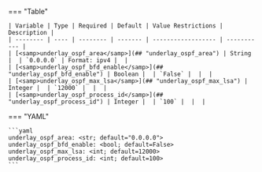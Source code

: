 <!--
  ~ Copyright (c) 2024 Arista Networks, Inc.
  ~ Use of this source code is governed by the Apache License 2.0
  ~ that can be found in the LICENSE file.
  -->
=== "Table"

    | Variable | Type | Required | Default | Value Restrictions | Description |
    | -------- | ---- | -------- | ------- | ------------------ | ----------- |
    | [<samp>underlay_ospf_area</samp>](## "underlay_ospf_area") | String |  | `0.0.0.0` | Format: ipv4 |  |
    | [<samp>underlay_ospf_bfd_enable</samp>](## "underlay_ospf_bfd_enable") | Boolean |  | `False` |  |  |
    | [<samp>underlay_ospf_max_lsa</samp>](## "underlay_ospf_max_lsa") | Integer |  | `12000` |  |  |
    | [<samp>underlay_ospf_process_id</samp>](## "underlay_ospf_process_id") | Integer |  | `100` |  |  |

=== "YAML"

    ```yaml
    underlay_ospf_area: <str; default="0.0.0.0">
    underlay_ospf_bfd_enable: <bool; default=False>
    underlay_ospf_max_lsa: <int; default=12000>
    underlay_ospf_process_id: <int; default=100>
    ```
